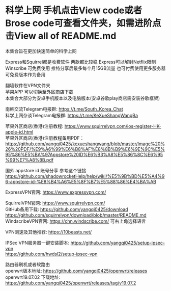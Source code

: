 # 科学上网  手机点击View code或者Brose code可查看文件夹，如需进阶点击View all of README.md
本集合旨在更加快速简单的科学上网  
 
Express和Squirrel都是收费软件 两款都比较稳   Express可以解封Netflix限制  
Winscribe 可免费使用 推特分享后最多每个月15GB流量 也可付费使用更多服务器 可免费版本作为备用
  
翻墙软件在VPN文件夹  
苹果APP 可以切换至外区商店下载  
本集合大部分为安卓手机版本以及电脑版本(安卓谷歌play商店需安装谷歌框架)

南韩交流Telegram电报群: https://t.me/South_Korea_Chat  
科学上网杂谈Telegram电报群: https://t.me/KeXueShangWangBa

苹果外区商店(香港)注册教程: https://www.squirrelvpn.com/ios-register-HK-apple-id.html  
苹果外区商店(香港)注册教程备用PDF：https://github.com/yangqi0425/kexueshangwang/blob/master/Image%20%26%20PDF/%E9%A6%99%E6%B8%AF%E8%8B%B9%E6%9E%9C%E5%95%86%E5%BA%97Appstore%20ID%E6%B3%A8%E5%86%8C%E6%95%99%E7%A8%8B.pdf

国外 appstore id 账号分享 参考这个链接
https://github.com/shadowrocketHelp/help/wiki/%E5%9B%BD%E5%A4%96-appstore-id-%E8%B4%A6%E5%8F%B7%E5%88%86%E4%BA%AB

ExpressVPN官网: https://www.expressvpn.com/

SquirrelVPN官网: https://www.squirrelvpn.com/  
GitHub备用下载: https://github.com/yangqi0425/download  
               https://github.com/squirrelvpn/download/blob/master/README.md
WindscribeVPN官网: https://chn.windscribe.com/ 可右上角选择语言              

VPN测速及其他推荐: https://10beasts.net/

IPSec VPN服务器一键安装脚本: https://github.com/yangqi0425/setup-ipsec-vpn  
                           https://github.com/hwdsl2/setup-ipsec-vpn


路由器刷机或者软路由        
openwrt版本地址: https://github.com/yangqi0425/openwrt/releases  
openwrt19.07.02 下载地址:  https://github.com/yangqi0425/openwrt/releases/tag/v19.07.2
